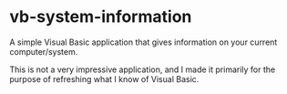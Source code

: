 vb-system-information
=====================

A simple Visual Basic application that gives information on your current computer/system.

This is not a very impressive application, and I made it primarily for the purpose of refreshing what I know of Visual Basic.
